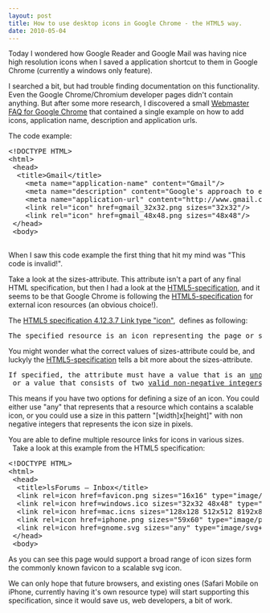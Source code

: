 ```yaml
---
layout: post
title: How to use desktop icons in Google Chrome - the HTML5 way.
date: 2010-05-04
---
```


Today I wondered how Google Reader and Google Mail was having nice high resolution icons when I saved a application shortcut to them in Google Chrome (currently a windows only feature).

<!--more-->

I searched a bit, but had trouble finding documentation on this functionality. Even the Google Chrome/Chromium developer pages didn't contain anything. But after some more research, I discovered a small <a href="http://www.google.com/chrome/intl/en/webmasters-faq.html">Webmaster FAQ for Google Chrome</a> that contained a single example on how to add icons, application name, description and application urls.

The code example:
<pre>
&lt;!DOCTYPE HTML&gt;
&lt;html&gt;
 &lt;head&gt;
  &lt;title&gt;Gmail&lt;/title&gt;
    &lt;meta name="application-name" content="Gmail"/&gt;
    &lt;meta name="description" content="Google's approach to email"/&gt;
    &lt;meta name="application-url" content="http://www.gmail.com"/&gt;
    &lt;link rel="icon" href=gmail_32x32.png sizes="32x32"/&gt;
    &lt;link rel="icon" href=gmail_48x48.png sizes="48x48"/&gt;
 &lt;/head&gt;
 &lt;body&gt;
 </pre>
When I saw this code example the first thing that hit my mind was "This code is invalid!".

Take a look at the sizes-attribute. This attribute isn't a part of any final HTML specification, but then I had a look at the <a href="http://www.whatwg.org/specs/web-apps/current-work/multipage/links.html#rel-icon">HTML5-specification</a>, and it seems to be that Google Chrome is following the <a href="http://www.whatwg.org/specs/web-apps/current-work/multipage/links.html#rel-icon">HTML5-specification</a> for external icon resources (an obvious choice!).

The <a href="http://www.whatwg.org/specs/web-apps/current-work/multipage/links.html#rel-icon">HTML5 specification 4.12.3.7 Link type "icon"</a>,  defines as following:
<pre>The specified resource is an icon representing the page or site, and should be used by the user agent when representing the page in the user interface.</pre>
You might wonder what the correct values of sizes-attribute could be, and luckyly the <a href="http://www.whatwg.org/specs/web-apps/current-work/multipage/links.html#rel-icon">HTML5-specification</a> tells a bit more about the sizes-attribute.
<pre>If specified, the attribute must have a value that is an <a href="common-microsyntaxes.html#unordered-set-of-unique-space-separated-tokens">unordered set of unique space-separated tokens</a>. The values must all be either <code title="attr-link-sizes-any"><a href="#attr-link-sizes-any">any</a></code> or a value that consists of two <a title="valid non-negative integer" href="common-microsyntaxes.html#valid-non-negative-integer">valid non-negative integers</a> that do not have a leading U+0030 DIGIT ZERO (0) character and that are separated by a single U+0078 LATIN SMALL LETTER X character (x)</pre>
This means if you have two options for defining a size of an icon. You could either use "any" that represents that a resource which contains a scalable icon, or you could use a size in this pattern "[width]x[height]" with non negative integers that represents the icon size in pixels.

You are able to define multiple resource links for icons in various sizes.   Take a look at this example from the HTML5 specification:
<pre>&lt;!DOCTYPE HTML&gt;
&lt;html&gt;
 &lt;head&gt;
  &lt;title&gt;lsForums — Inbox&lt;/title&gt;
  &lt;link rel=icon href=favicon.png sizes="16x16" type="image/png"&gt;
  &lt;link rel=icon href=windows.ico sizes="32x32 48x48" type="image/vnd.microsoft.icon"&gt;
  &lt;link rel=icon href=mac.icns sizes="128x128 512x512 8192x8192 32768x32768"&gt;
  &lt;link rel=icon href=iphone.png sizes="59x60" type="image/png"&gt;
  &lt;link rel=icon href=gnome.svg sizes="any" type="image/svg+xml"&gt;
 &lt;/head&gt;
 &lt;body&gt;</pre>
As you can see this page would support a broad range of icon sizes form the commonly known favicon to a scalable svg icon.

We can only hope that future browsers, and existing ones (Safari Mobile on iPhone, currently having it's own resource type) will start supporting this specification, since it would save us, web developers, a bit of work.
